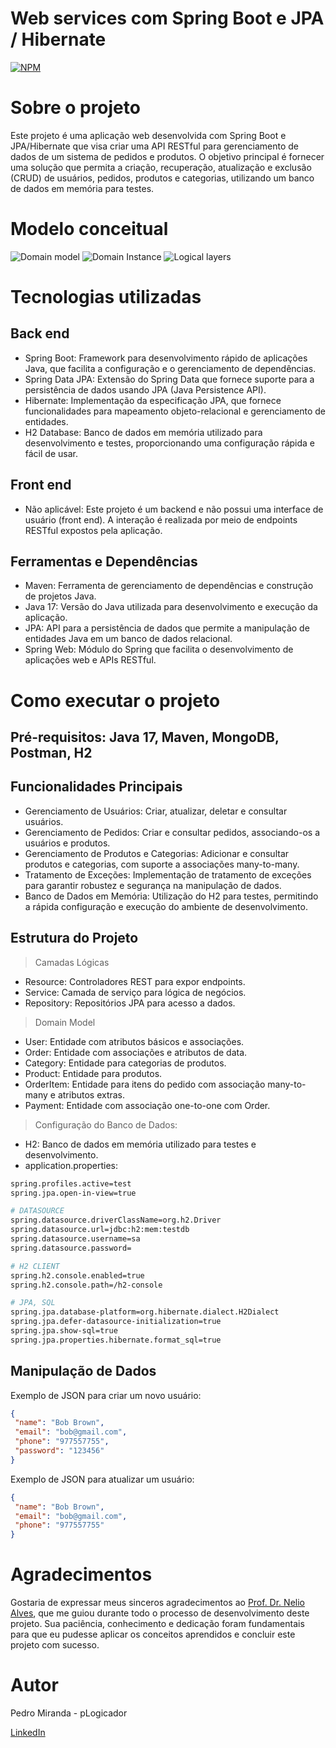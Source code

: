 # Web services com Spring Boot e JPA / Hibernate
[![NPM](https://img.shields.io/npm/l/react)](https://github.com/pLogicador/springboot3-jpa-workshop/blob/main/LICENSE) 

# Sobre o projeto
Este projeto é uma aplicação web desenvolvida com Spring Boot e JPA/Hibernate que visa criar uma API RESTful para gerenciamento de dados de um sistema de pedidos e produtos. 
O objetivo principal é fornecer uma solução que permita a criação, recuperação, atualização e exclusão (CRUD) de usuários, pedidos, produtos e categorias, 
utilizando um banco de dados em memória para testes.

# Modelo conceitual
![Domain model](https://github.com/user-attachments/assets/45449ac4-9b2c-4bcf-a20f-ad8bfb4514fb)
![Domain Instance](https://github.com/user-attachments/assets/94b59c0c-1f21-4328-b492-896519e0c124)
![Logical layers](https://github.com/user-attachments/assets/c6468f76-8fa5-454d-b5c7-2ebbcaa3be35)


# Tecnologias utilizadas
## Back end
- Spring Boot: Framework para desenvolvimento rápido de aplicações Java, que facilita a configuração e o gerenciamento de dependências.
- Spring Data JPA: Extensão do Spring Data que fornece suporte para a persistência de dados usando JPA (Java Persistence API).
- Hibernate: Implementação da especificação JPA, que fornece funcionalidades para mapeamento objeto-relacional e gerenciamento de entidades.
- H2 Database: Banco de dados em memória utilizado para desenvolvimento e testes, proporcionando uma configuração rápida e fácil de usar.
## Front end
- Não aplicável: Este projeto é um backend e não possui uma interface de usuário (front end). A interação é realizada por meio de endpoints RESTful expostos pela aplicação.
## Ferramentas e Dependências
- Maven: Ferramenta de gerenciamento de dependências e construção de projetos Java.
- Java 17: Versão do Java utilizada para desenvolvimento e execução da aplicação.
- JPA: API para a persistência de dados que permite a manipulação de entidades Java em um banco de dados relacional.
- Spring Web: Módulo do Spring que facilita o desenvolvimento de aplicações web e APIs RESTful.

# Como executar o projeto
## Pré-requisitos: Java 17, Maven, MongoDB, Postman, H2

## Funcionalidades Principais
* Gerenciamento de Usuários: Criar, atualizar, deletar e consultar usuários.
* Gerenciamento de Pedidos: Criar e consultar pedidos, associando-os a usuários e produtos.
* Gerenciamento de Produtos e Categorias: Adicionar e consultar produtos e categorias, com suporte a associações many-to-many.
* Tratamento de Exceções: Implementação de tratamento de exceções para garantir robustez e segurança na manipulação de dados.
* Banco de Dados em Memória: Utilização do H2 para testes, permitindo a rápida configuração e execução do ambiente de desenvolvimento.

## Estrutura do Projeto
> Camadas Lógicas
* Resource: Controladores REST para expor endpoints.
* Service: Camada de serviço para lógica de negócios.
* Repository: Repositórios JPA para acesso a dados.

> Domain Model
* User: Entidade com atributos básicos e associações.
* Order: Entidade com associações e atributos de data.
* Category: Entidade para categorias de produtos.
* Product: Entidade para produtos.
* OrderItem: Entidade para itens do pedido com associação many-to-many e atributos extras.
* Payment: Entidade com associação one-to-one com Order.

> Configuração do Banco de Dados:
* H2: Banco de dados em memória utilizado para testes e desenvolvimento.
* application.properties:
`````bash
spring.profiles.active=test
spring.jpa.open-in-view=true
``````
`````bash
# DATASOURCE
spring.datasource.driverClassName=org.h2.Driver
spring.datasource.url=jdbc:h2:mem:testdb
spring.datasource.username=sa
spring.datasource.password=

# H2 CLIENT
spring.h2.console.enabled=true
spring.h2.console.path=/h2-console

# JPA, SQL
spring.jpa.database-platform=org.hibernate.dialect.H2Dialect
spring.jpa.defer-datasource-initialization=true
spring.jpa.show-sql=true
spring.jpa.properties.hibernate.format_sql=true
``````
## Manipulação de Dados
Exemplo de JSON para criar um novo usuário:
`````json
{
 "name": "Bob Brown",
 "email": "bob@gmail.com",
 "phone": "977557755",
 "password": "123456"
}
``````
Exemplo de JSON para atualizar um usuário:
`````json
{
 "name": "Bob Brown",
 "email": "bob@gmail.com",
 "phone": "977557755"
}

``````

# Agradecimentos
Gostaria de expressar meus sinceros agradecimentos ao [Prof. Dr. Nelio Alves](https://github.com/acenelio), que me guiou durante todo o processo de desenvolvimento deste projeto. 
Sua paciência, conhecimento e dedicação foram fundamentais para que eu pudesse aplicar os conceitos aprendidos e concluir este projeto com sucesso.

# Autor

 Pedro Miranda - pLogicador

[LinkedIn](https://www.linkedin.com/in/pedroesm/)

